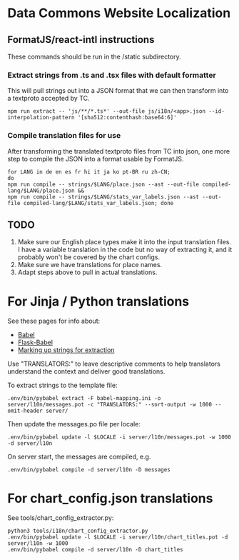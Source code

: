# Data Commons Website Localization

## FormatJS/react-intl instructions

These commands should be run in the /static subdirectory.

### Extract strings from .ts and .tsx files with default formatter

This will pull strings out into a JSON format that we can then
transform into a textproto accepted by TC.

```
npm run extract -- 'js/**/*.ts*' --out-file js/i18n/<app>.json --id-interpolation-pattern '[sha512:contenthash:base64:6]'
```

### Compile translation files for use

After transforming the translated textproto files from TC into json,
one more step to compile the JSON into a format usable by FormatJS.

```
for LANG in de en es fr hi it ja ko pt-BR ru zh-CN;
do
npm run compile -- strings/$LANG/place.json --ast --out-file compiled-lang/$LANG/place.json &&
npm run compile -- strings/$LANG/stats_var_labels.json --ast --out-file compiled-lang/$LANG/stats_var_labels.json; done
```

## TODO

1. Make sure our English place types make it into the input translation files. I have a variable translation in the code but no way of extracting it, and it probably won't be covered by the chart configs.
1. Make sure we have translations for place names.
1. Adapt steps above to pull in actual translations.

# For Jinja / Python translations

See these pages for info about:

- [Babel](https://readthedocs.org/projects/python-babel/downloads/pdf/stable/)
- [Flask-Babel](https://flask-user.readthedocs.io/en/v0.6/internationalization.html)
- [Marking up strings for extraction](https://docs.ckan.org/en/2.9/contributing/string-i18n.html)

Use "TRANSLATORS:" to leave descriptive comments to help translators understand the context and deliver good translations.

To extract strings to the template file:
```
.env/bin/pybabel extract -F babel-mapping.ini -o server/l10n/messages.pot -c "TRANSLATORS:" --sort-output -w 1000 --omit-header server/
```

Then update the messages.po file per locale:
```
.env/bin/pybabel update -l $LOCALE -i server/l10n/messages.pot -w 1000 -d server/l10n
```

On server start, the messages are compiled, e.g.
```
.env/bin/pybabel compile -d server/l10n -D messages
```

# For chart_config.json translations

See tools/chart_config_extractor.py:

```
python3 tools/i18n/chart_config_extractor.py
.env/bin/pybabel update -l $LOCALE -i server/l10n/chart_titles.pot -d server/l10n -w 1000
.env/bin/pybabel compile -d server/l10n -D chart_titles
```